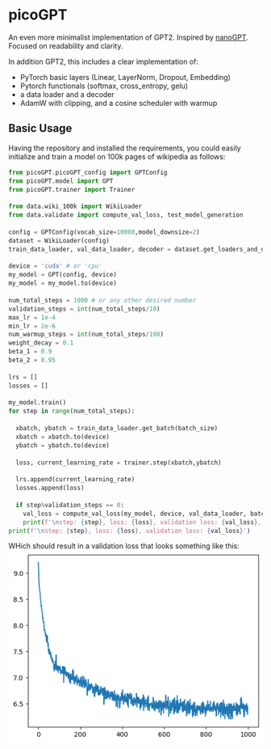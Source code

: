 # picoGPT

An even more minimalist implementation of GPT2. Inspired by [nanoGPT](https://github.com/karpathy/nanoGPT/). Focused on readability and clarity.

In addition GPT2, this includes a clear implementation of:

- PyTorch basic layers (Linear, LayerNorm, Dropout, Embedding)
- Pytorch functionals (softmax, cross_entropy, gelu)
- a data loader and a decoder
- AdamW with clipping, and a cosine scheduler with warmup

## Basic Usage

Having the repository and installed the requirements, you could easily initialize and train a model on 100k pages of wikipedia as follows:

```python 
from picoGPT.picoGPT_config import GPTConfig
from picoGPT.model import GPT
from picoGPT.trainer import Trainer

from data.wiki_100k import WikiLoader
from data.validate import compute_val_loss, test_model_generation

config = GPTConfig(vocab_size=10000,model_downsize=2)
dataset = WikiLoader(config)
train_data_loader, val_data_loader, decoder = dataset.get_loaders_and_decoder()

device = 'cuda' # or 'cpu'
my_model = GPT(config, device)
my_model = my_model.to(device)

num_total_steps = 1000 # or any other desired number
validation_steps = int(num_total_steps/10)
max_lr = 1e-4
min_lr = 2e-6
num_warmup_steps = int(num_total_steps/100)
weight_decay = 0.1
beta_1 = 0.9 
beta_2 = 0.95

lrs = []
losses = []

my_model.train()
for step in range(num_total_steps):
  
  xbatch, ybatch = train_data_loader.get_batch(batch_size)
  xbatch = xbatch.to(device)
  ybatch = ybatch.to(device)

  loss, current_learning_rate = trainer.step(xbatch,ybatch)

  lrs.append(current_learning_rate)
  losses.append(loss)

  if step%validation_steps == 0:
    val_loss = compute_val_loss(my_model, device, val_data_loader, batch_size)
    print(f'\nstep: {step}, loss: {loss}, validation loss: {val_loss}, current lr: {current_learning_rate}\n')
print(f'\nstep: {step}, loss: {loss}, validation loss: {val_loss}')
```

WHich should result in a validation loss that looks something like this:
![alt text](/assets/val_loss.png)

